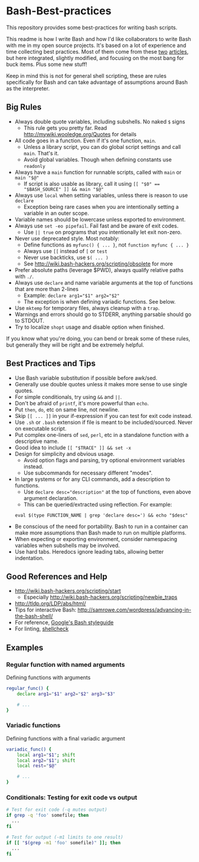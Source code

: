 # Bash-Best-practices

This repository provides some best-practices for writing bash scripts. 

This readme is how I write Bash and how I'd like collaborators to write Bash with me in my open source projects. It's based on a lot of experience and time collecting best practices. Most of them come from these [two](http://wiki.bash-hackers.org/scripting/obsolete) [articles](http://www.kfirlavi.com/blog/2012/11/14/defensive-bash-programming/), but here integrated, slightly modified, and focusing on the most bang for buck items. Plus some new stuff!

Keep in mind this is not for general shell scripting, these are rules specifically for Bash and can take advantage of assumptions around Bash as the interpreter. 

## Big Rules
 * Always double quote variables, including subshells. No naked `$` signs
   * This rule gets you pretty far. Read http://mywiki.wooledge.org/Quotes for details
 * All code goes in a function. Even if it's one function, `main`. 
   * Unless a library script, you can do global script settings and call `main`. That's it.
   * Avoid global variables. Though when defining constants use `readonly`
 * Always have a `main` function for runnable scripts, called with `main` or `main "$@"`
   * If script is also usable as library, call it using `[[ "$0" == "$BASH_SOURCE" ]] && main "$@"`
 * Always use `local` when setting variables, unless there is reason to use `declare`
   * Exception being rare cases when you are intentionally setting a variable in an outer scope.
 * Variable names should be lowercase unless exported to environment.
 * Always use `set -eo pipefail`. Fail fast and be aware of exit codes. 
   * Use `|| true` on programs that you intentionally let exit non-zero.
 * Never use deprecated style. Most notably:
   * Define functions as `myfunc() { ... }`, not `function myfunc { ... }`
   * Always use `[[` instead of `[` or `test`
   * Never use backticks, use `$( ... )`
   * See http://wiki.bash-hackers.org/scripting/obsolete for more
 * Prefer absolute paths (leverage $PWD), always qualify relative paths with `./`.
 * Always use `declare` and name variable arguments at the top of functions that are more than 2-lines
   * Example: `declare arg1="$1" arg2="$2"`
   * The exception is when defining variadic functions. See below.
 * Use `mktemp` for temporary files, always cleanup with a `trap`.
 * Warnings and errors should go to STDERR, anything parsable should go to STDOUT.
 * Try to localize `shopt` usage and disable option when finished.

If you know what you're doing, you can bend or break some of these rules, but generally they will be right and be extremely helpful.

## Best Practices and Tips

 * Use Bash variable substitution if possible before awk/sed.
 * Generally use double quotes unless it makes more sense to use single quotes.
 * For simple conditionals, try using `&&` and `||`.
 * Don't be afraid of `printf`, it's more powerful than `echo`.
 * Put `then`, `do`, etc on same line, not newline.
 * Skip `[[ ... ]]` in your if-expression if you can test for exit code instead.
 * Use `.sh` or `.bash` extension if file is meant to be included/sourced. Never on executable script.
 * Put complex one-liners of `sed`, `perl`, etc in a standalone function with a descriptive name.
 * Good idea to include `[[ "$TRACE" ]] && set -x`
 * Design for simplicity and obvious usage.
   * Avoid option flags and parsing, try optional environment variables instead.
   * Use subcommands for necessary different "modes".
 * In large systems or for any CLI commands, add a description to functions.
   * Use `declare desc="description"` at the top of functions, even above argument declaration.
   * This can be queried/extracted using reflection. For example:
   ```
   eval $(type FUNCTION_NAME | grep 'declare desc=') && echo "$desc"
   ```
 * Be conscious of the need for portability. Bash to run in a container can make more assumptions than Bash made to run on multiple platforms.
 * When expecting or exporting environment, consider namespacing variables when subshells may be involved. 
 * Use hard tabs. Heredocs ignore leading tabs, allowing better indentation.
 
## Good References and Help

 * http://wiki.bash-hackers.org/scripting/start
   * Especially http://wiki.bash-hackers.org/scripting/newbie_traps
 * http://tldp.org/LDP/abs/html/
 * Tips for interactive Bash: http://samrowe.com/wordpress/advancing-in-the-bash-shell/
 * For reference, [Google's Bash styleguide](https://google.github.io/styleguide/shell.xml)
 * For linting, [shellcheck](https://github.com/koalaman/shellcheck)

## Examples

### Regular function with named arguments
Defining functions with arguments
```bash
regular_func() {
	declare arg1="$1" arg2="$2" arg3="$3"

	# ...
}
```

### Variadic functions
Defining functions with a final variadic argument
```bash
variadic_func() {
	local arg1="$1"; shift
	local arg2="$1"; shift
	local rest="$@"

	# ...
}
```

### Conditionals: Testing for exit code vs output

```bash
# Test for exit code (-q mutes output)
if grep -q 'foo' somefile; then
  ...
fi

# Test for output (-m1 limits to one result)
if [[ "$(grep -m1 'foo' somefile)" ]]; then
  ...
fi
```
